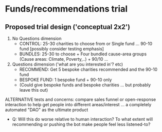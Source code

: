 # Funds/recommendations trial

## Proposed trial design ('conceptual 2x2')

1. No Questions dimension
   * CONTROL: 25-30 charities to choose from or Single fund ... 90-10 fund \[possibly consider testing  emphasis]
   * BUNDLES: 25-30 to choose + Four bundled cause-area groups (Cause areas: Climate, Poverty,..)   + 90/10 ...
2. Questions dimension ('what are you interested in'? etc)
   * RECOMMEND: Get 5 bespoke charities recommended and the 90-10 fund
   * BESPOKE FUND: 1 bespoke fund + 90-10 only
   * (Could give bespoke funds and bespoke charities ... but probably leave this out) 

ALTERNATIVE tests and concerns: compare sales funnel or open-response interaction to help get people into different areas/interest ... a completely automated "DAO" as the ultimate product

* Q: Will this do worse relative to human interaction? To what extent will recommending or pushing the bot make people feel less listened-to?

